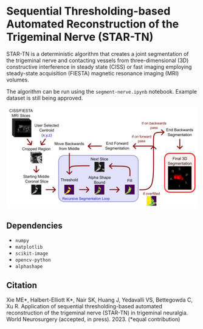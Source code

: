 # Sequential Thresholding-based Automated Reconstruction of the Trigeminal Nerve (STAR-TN)

STAR-TN is a deterministic algorithm that creates a joint segmentation of the trigeminal nerve and contacting vessels from three-dimensional (3D) constructive interference in steady state (CISS) or fast imaging employing steady-state acquisition (FIESTA) magnetic resonance imaging (MRI) volumes.

The algorithm can be run using the ```segment-nerve.ipynb``` notebook. Example dataset is still being approved.

![STAR-TN Algorithm](https://github.com/m-xie/STAR-TN/blob/main/figures/algorithm.jpg?raw=true)

## Dependencies
* ```numpy```
* ```matplotlib```
* ```scikit-image```
* ```opencv-python```
* ```alphashape```

## Citation
Xie ME*, Halbert-Elliott K*, Nair SK, Huang J, Yedavalli VS, Bettegowda C, Xu R. Application of sequential thresholding-based automated reconstruction of the trigeminal nerve (STAR-TN) in trigeminal neuralgia. World Neurosurgery (accepted, in press). 2023. (*equal contribution)


